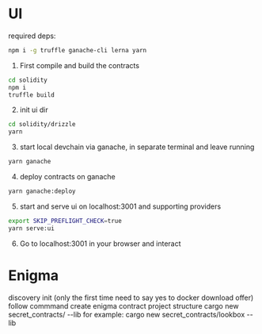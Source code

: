 # UI

required deps:

```sh
npm i -g truffle ganache-cli lerna yarn 
```

1. First compile and build the contracts

```sh
cd solidity
npm i
truffle build
```

2. init ui dir

```sh
cd solidity/drizzle
yarn
```

3. start local devchain via ganache, in separate terminal and leave running

```sh
yarn ganache
```

4. deploy contracts on ganache

```sh
yarn ganache:deploy
```

5. start and serve ui on localhost:3001 and supporting providers

```sh
export SKIP_PREFLIGHT_CHECK=true
yarn serve:ui
```

6. Go to localhost:3001 in your browser and interact

# Enigma
discovery init (only the first time need to say yes to docker download offer)
follow commmand create enigma contract project structure
cargo new secret_contracts/<name> --lib
for example:
cargo new secret_contracts/lookbox --lib
